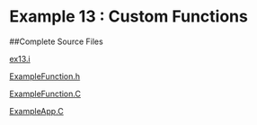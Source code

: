 # Example 13 : Custom Functions

[](---)

##Complete Source Files

[ex13.i](https://github.com/idaholab/moose/blob/devel/examples/ex13_functions/ex13.i)

[ExampleFunction.h](https://github.com/idaholab/moose/blob/devel/examples/ex13_functions/include/functions/ExampleFunction.h)

[ExampleFunction.C](https://github.com/idaholab/moose/blob/devel/examples/ex13_functions/src/functions/ExampleFunction.C)

[ExampleApp.C](https://github.com/idaholab/moose/blob/devel/examples/ex13_functions/src/base/ExampleApp.C)

